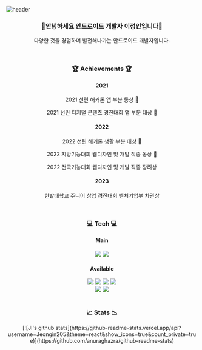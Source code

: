 ![header](https://capsule-render.vercel.app/api?type=waving&color=gradient&height=300&section=header&text=Welcome%20JI%20GitHub&fontSize=60)
<h3 align="center">👋안녕하세요 안드로이드 개발자 이정인입니다👋</h3>
<p align="center">다양한 것을 경험하며 발전해나가는 안드로이드 개발자입니다.</p>

<br>
<h3 align="center">🏆 Achievements 🏆</h3>
<div align="center">
  <h4>2021</h4>
  <p>2021 선린 해커톤 앱 부분 동상 🥉</p>
  <p>2021 선린 디지털 콘텐츠 경진대회 앱 부분 대상 🥇</p>
  <h4>2022</h4>
  <p>2022 선린 해커톤 생활 부분 대상 🥇</p>
  <p>2022 지방기능대회 웹디자인 및 개발 직종 동상 🥉</p>
  <p>2022 전국기능대회 웹디자인 및 개발 직종 장려상 </p>
  <h4>2023</h4>
  <p>한밭대학교 주니어 창업 경진대회 벤처기업부 차관상</p>
</div>

<br>
<h3 align="center">💻 Tech 💻</h3>
<div align="center">
  <h4>Main</h4>
  <img src="https://img.shields.io/badge/kotlin-%237F52FF.svg?style=for-the-badge&logo=kotlin&logoColor=white">
  <img src="https://img.shields.io/badge/androidstudio-%233DDC84.svg?style=for-the-badge&logo=androidstudio&logoColor=white">
  
  <h4>Available</h4>
  <img src="https://img.shields.io/badge/html5-%23E34F26.svg?style=for-the-badge&logo=html5&logoColor=white">
  <img src="https://img.shields.io/badge/css3-%231572B6.svg?style=for-the-badge&logo=css3&logoColor=white">
  <img src="https://img.shields.io/badge/javascript-%23323330.svg?style=for-the-badge&logo=javascript&logoColor=%23F7DF1E">
  <img src="https://img.shields.io/badge/php-%23777BB4.svg?style=for-the-badge&logo=php&logoColor=white">
  <br>
  <img src="https://img.shields.io/badge/python-3670A0?style=for-the-badge&logo=python&logoColor=ffdd54">
  <img src="https://img.shields.io/badge/java-%23ED8B00.svg?style=for-the-badge&logo=openjdk&logoColor=white">
</div>

<br>
<h3 align="center">📈 Stats 📉</h3>
<div align="center" style="text-align:center">
  [![JI's github stats](https://github-readme-stats.vercel.app/api?username=Jeongin205&theme=react&show_icons=true&count_private=true)](https://github.com/anuraghazra/github-readme-stats)
</div>
